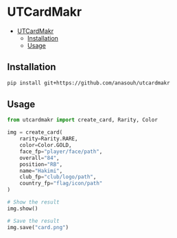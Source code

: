 # UTCardMakr

- [UTCardMakr](#utcardmakr)
  - [Installation](#installation)
  - [Usage](#usage)

## Installation

```sh
pip install git+https://github.com/anasouh/utcardmakr
```

## Usage

```py
from utcardmakr import create_card, Rarity, Color

img = create_card(
    rarity=Rarity.RARE,
    color=Color.GOLD, 
    face_fp="player/face/path", 
    overall="84", 
    position="RB", 
    name="Hakimi", 
    club_fp="club/logo/path", 
    country_fp="flag/icon/path"
)

# Show the result
img.show()

# Save the result
img.save("card.png")
```